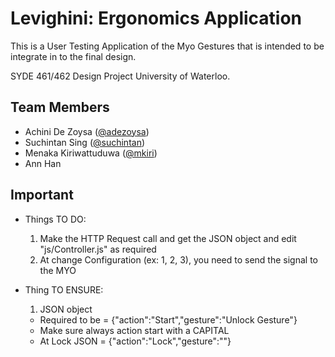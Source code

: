 Levighini: Ergonomics Application
================================
This is a User Testing Application of the Myo Gestures that is intended to be integrate in to the final design.

SYDE 461/462 Design Project University of Waterloo. 

Team Members
------------

* Achini De Zoysa ([@adezoysa](https://github.com/adezoysa))
* Suchintan Sing ([@suchintan](https://github.com/suchintan))
* Menaka Kiriwattuduwa ([@mkiri](https://github.com/mkiri))
* Ann Han

Important
----------
* Things TO DO:
  1. Make the HTTP Request call and get the JSON object and edit "js/Controller.js" as required
  2. At change Configuration (ex: 1, 2, 3), you need to send the signal to the MYO

* Thing TO ENSURE:
  1. JSON object 
    -  Required to be = {"action":"Start","gesture":"Unlock Gesture"}
    -  Make sure always action start with a CAPITAL
    -  At Lock JSON = {"action":"Lock","gesture":""}
